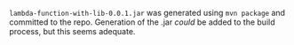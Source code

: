 `lambda-function-with-lib-0.0.1.jar` was generated using `mvn package` and
committed to the repo. Generation of the .jar _could_ be added to the build
process, but this seems adequate.
